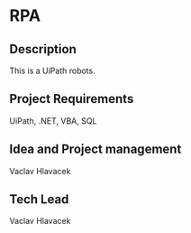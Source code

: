 # RPA

## Description
This is a UiPath robots.

## Project Requirements
UiPath, .NET, VBA, SQL

## Idea and Project management
Vaclav Hlavacek

## Tech Lead
Vaclav Hlavacek
